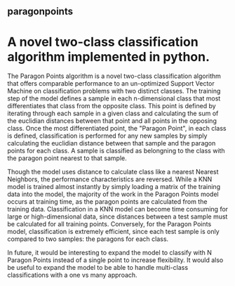 ## paragonpoints
# A novel two-class classification algorithm implemented in python.

The Paragon Points algorithm is a novel two-class classification algorithm that offers comparable performance to an un-optimized Support Vector Machine on classification problems with two distinct classes. The training step of the model defines a sample in each n-dimensional class that most differentiates that class from the opposite class. This point is defined by iterating through each sample in a given class and calculating the sum of the euclidian distances between that point and all points in the opposing class. Once the most differentiated point, the "Paragon Point", in each class is defined, classification is performed for any new samples by simply calculating the euclidian distance between that sample and the paragon points for each class. A sample is classified as belongning to the class with the paragon point nearest to that sample.

Though the model uses distance to calculate class like a nearest Nearest Neighbors, the performance characteristics are reversed. While a KNN model is trained almost instantly by simply loading a matrix of the training data into the model, the majority of the work in the Paragon Points model occurs at training time, as the paragon points are calculated from the training data. Classification in a KNN model can become time consuming for large or high-dimensional data, since distances between a test sample must be calculated for all training points. Conversely, for the Paragon Points model, classification is extremely efficient, since each test sample is only compared to two samples: the paragons for each class.

In future, it would be interesting to expand the model to classify with N Paragon Points instead of a single point to increase flexibility. It would also be useful to expand the model to be able to handle multi-class classifications with a one vs many approach.

